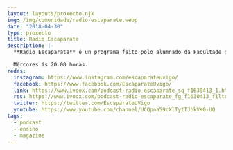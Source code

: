 ```yaml
---
layout: layouts/proxecto.njk
img: /img/comunidade/radio-escaparate.webp
date: "2018-04-30"
type: proxecto
title: Radio Escaparate
description: |-
  **Radio Escaparate** é un programa feito polo alumnado da Facultade de Ciencias Sociais e da Comunicación do campus de Pontevedra. Nel mestúranse comunicación, actualidade, cultura, creatividade e boa música.

  Mércores ás 20.00 horas.
redes:
  instagram: https://www.instagram.com/escaparateuvigo/
  facebook: https://www.facebook.com/EscaparateUvigo/
  link: https://www.ivoox.com/podcast-radio-escaparate_sq_f1630413_1.html
  rss: https://www.ivoox.com/podcast-radio-escaparate_fg_f1630413_filtro_1.xml
  twitter: https://twitter.com/EscaparateUVigo
  youtube: https://www.youtube.com/channel/UCQpna59cXlTytTJbkVK0-UQ
tags:
  - podcast
  - ensino
  - magazine
---
```

